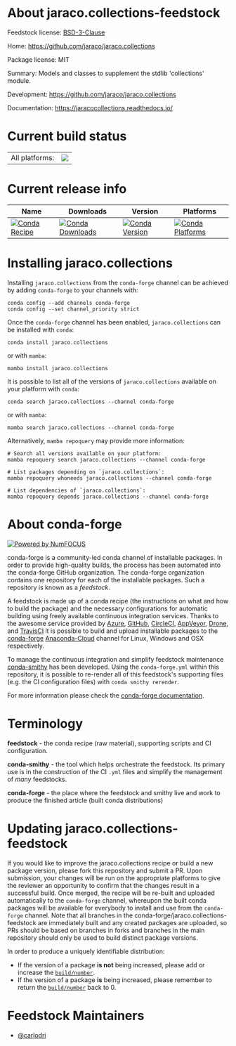 About jaraco.collections-feedstock
==================================

Feedstock license: [BSD-3-Clause](https://github.com/conda-forge/jaraco.collections-feedstock/blob/main/LICENSE.txt)

Home: https://github.com/jaraco/jaraco.collections

Package license: MIT

Summary: Models and classes to supplement the stdlib 'collections' module.

Development: https://github.com/jaraco/jaraco.collections

Documentation: https://jaracocollections.readthedocs.io/

Current build status
====================


<table><tr><td>All platforms:</td>
    <td>
      <a href="https://dev.azure.com/conda-forge/feedstock-builds/_build/latest?definitionId=8630&branchName=main">
        <img src="https://dev.azure.com/conda-forge/feedstock-builds/_apis/build/status/jaraco.collections-feedstock?branchName=main">
      </a>
    </td>
  </tr>
</table>

Current release info
====================

| Name | Downloads | Version | Platforms |
| --- | --- | --- | --- |
| [![Conda Recipe](https://img.shields.io/badge/recipe-jaraco.collections-green.svg)](https://anaconda.org/conda-forge/jaraco.collections) | [![Conda Downloads](https://img.shields.io/conda/dn/conda-forge/jaraco.collections.svg)](https://anaconda.org/conda-forge/jaraco.collections) | [![Conda Version](https://img.shields.io/conda/vn/conda-forge/jaraco.collections.svg)](https://anaconda.org/conda-forge/jaraco.collections) | [![Conda Platforms](https://img.shields.io/conda/pn/conda-forge/jaraco.collections.svg)](https://anaconda.org/conda-forge/jaraco.collections) |

Installing jaraco.collections
=============================

Installing `jaraco.collections` from the `conda-forge` channel can be achieved by adding `conda-forge` to your channels with:

```
conda config --add channels conda-forge
conda config --set channel_priority strict
```

Once the `conda-forge` channel has been enabled, `jaraco.collections` can be installed with `conda`:

```
conda install jaraco.collections
```

or with `mamba`:

```
mamba install jaraco.collections
```

It is possible to list all of the versions of `jaraco.collections` available on your platform with `conda`:

```
conda search jaraco.collections --channel conda-forge
```

or with `mamba`:

```
mamba search jaraco.collections --channel conda-forge
```

Alternatively, `mamba repoquery` may provide more information:

```
# Search all versions available on your platform:
mamba repoquery search jaraco.collections --channel conda-forge

# List packages depending on `jaraco.collections`:
mamba repoquery whoneeds jaraco.collections --channel conda-forge

# List dependencies of `jaraco.collections`:
mamba repoquery depends jaraco.collections --channel conda-forge
```


About conda-forge
=================

[![Powered by
NumFOCUS](https://img.shields.io/badge/powered%20by-NumFOCUS-orange.svg?style=flat&colorA=E1523D&colorB=007D8A)](https://numfocus.org)

conda-forge is a community-led conda channel of installable packages.
In order to provide high-quality builds, the process has been automated into the
conda-forge GitHub organization. The conda-forge organization contains one repository
for each of the installable packages. Such a repository is known as a *feedstock*.

A feedstock is made up of a conda recipe (the instructions on what and how to build
the package) and the necessary configurations for automatic building using freely
available continuous integration services. Thanks to the awesome service provided by
[Azure](https://azure.microsoft.com/en-us/services/devops/), [GitHub](https://github.com/),
[CircleCI](https://circleci.com/), [AppVeyor](https://www.appveyor.com/),
[Drone](https://cloud.drone.io/welcome), and [TravisCI](https://travis-ci.com/)
it is possible to build and upload installable packages to the
[conda-forge](https://anaconda.org/conda-forge) [Anaconda-Cloud](https://anaconda.org/)
channel for Linux, Windows and OSX respectively.

To manage the continuous integration and simplify feedstock maintenance
[conda-smithy](https://github.com/conda-forge/conda-smithy) has been developed.
Using the ``conda-forge.yml`` within this repository, it is possible to re-render all of
this feedstock's supporting files (e.g. the CI configuration files) with ``conda smithy rerender``.

For more information please check the [conda-forge documentation](https://conda-forge.org/docs/).

Terminology
===========

**feedstock** - the conda recipe (raw material), supporting scripts and CI configuration.

**conda-smithy** - the tool which helps orchestrate the feedstock.
                   Its primary use is in the construction of the CI ``.yml`` files
                   and simplify the management of *many* feedstocks.

**conda-forge** - the place where the feedstock and smithy live and work to
                  produce the finished article (built conda distributions)


Updating jaraco.collections-feedstock
=====================================

If you would like to improve the jaraco.collections recipe or build a new
package version, please fork this repository and submit a PR. Upon submission,
your changes will be run on the appropriate platforms to give the reviewer an
opportunity to confirm that the changes result in a successful build. Once
merged, the recipe will be re-built and uploaded automatically to the
`conda-forge` channel, whereupon the built conda packages will be available for
everybody to install and use from the `conda-forge` channel.
Note that all branches in the conda-forge/jaraco.collections-feedstock are
immediately built and any created packages are uploaded, so PRs should be based
on branches in forks and branches in the main repository should only be used to
build distinct package versions.

In order to produce a uniquely identifiable distribution:
 * If the version of a package **is not** being increased, please add or increase
   the [``build/number``](https://docs.conda.io/projects/conda-build/en/latest/resources/define-metadata.html#build-number-and-string).
 * If the version of a package **is** being increased, please remember to return
   the [``build/number``](https://docs.conda.io/projects/conda-build/en/latest/resources/define-metadata.html#build-number-and-string)
   back to 0.

Feedstock Maintainers
=====================

* [@carlodri](https://github.com/carlodri/)

